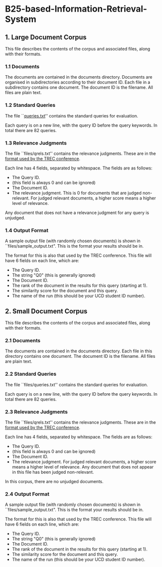 # B25-based-Information-Retrieval-System

## 1. Large Document Corpus

This file describes the contents of the corpus and associated files, along with their formats.

### 1.1 Documents

The documents are contained in the documents directory. Documents are organised in subdirectories according to their document ID. Each file in a subdirectory contains one document. The document ID is the filename. All files are plain text.

### 1.2 Standard Queries

The file ``[queries.txt](files/queries.txt)'' contains the standard queries for evaluation.

Each query is on a new line, with the query ID before the query keywords. In total there are 82 queries.

### 1.3 Relevance Judgments

The file ``files/qrels.txt'' contains the relevance judgments. These are in the [format used by the TREC conference](https://trec.nist.gov/data/qrels_eng/).

Each line has 4 fields, separated by whitespace. The fields are as follows:

 * The Query ID.
 * (this field is always 0 and can be ignored)
 * The Document ID.
 * The relevance judgment. This is 0 for documents that are judged non-relevant. For judged relevant documents, a higher score means a higher level of relevance.

Any document that does not have a relevance judgment for any query is unjudged.

### 1.4 Output Format

A sample output file (with randomly chosen documents) is shown in ``files/sample_output.txt". This is the format your results should be in.

The format for this is also that used by the TREC conference. This file will have 6 fields on each line, which are:

 * The Query ID.
 * The string "Q0" (this is generally ignored)
 * The Document ID.
 * The rank of the document in the results for this query (starting at 1).
 * The similarity score for the document and this query.
 * The name of the run (this should be your UCD student ID number).

## 2. Small Document Corpus

This file describes the contents of the corpus and associated files, along with their formats.

### 2.1 Documents

The documents are contained in the documents directory. Each file in this directory contains one document. The document ID is the filename. All files are plain text.

### 2.2 Standard Queries

The file ``files/queries.txt'' contains the standard queries for evaluation.

Each query is on a new line, with the query ID before the query keywords. In total there are 82 queries.

### 2.3 Relevance Judgments

The file ``files/qrels.txt'' contains the relevance judgments. These are in the [format used by the TREC conference](https://trec.nist.gov/data/qrels_eng/).

Each line has 4 fields, separated by whitespace. The fields are as follows:

 * The Query ID.
 * (this field is always 0 and can be ignored)
 * The Document ID.
 * The relevance judgment. For judged relevant documents, a higher score means a higher level of relevance. Any document that does not appear in this file has been judged non-relevant.

In this corpus, there are no unjudged documents.

### 2.4 Output Format

A sample output file (with randomly chosen documents) is shown in ``files/sample_output.txt". This is the format your results should be in.

The format for this is also that used by the TREC conference. This file will have 6 fields on each line, which are:

 * The Query ID.
 * The string "Q0" (this is generally ignored)
 * The Document ID.
 * The rank of the document in the results for this query (starting at 1).
 * The similarity score for the document and this query.
 * The name of the run (this should be your UCD student ID number).
